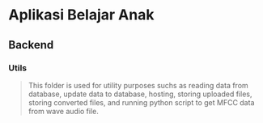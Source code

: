 # Aplikasi Belajar Anak

## Backend

### Utils

> This folder is used for utility purposes suchs as reading data from database, update data to database, hosting, storing uploaded files, storing converted files, and running python script to get MFCC data from wave audio file.
